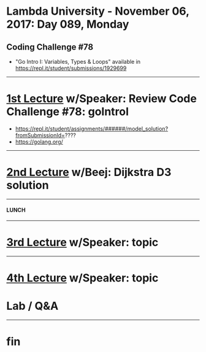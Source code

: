 # Lambda University - November 06, 2017: Day 089, Monday
## Coding Challenge #78
- "Go Intro I: Variables, Types & Loops" available in https://repl.it/student/submissions/1929699
***
# [1st Lecture](https://youtu.be/1J1ckOZ1WRM) w/Speaker: Review Code Challenge #78: goIntroI
- https://repl.it/student/assignments/######/model_solution?fromSubmissionId=????
- https://golang.org/

***
# [2nd Lecture](VIDEO_RECORDED_NOT_POSTED) w/Beej: Dijkstra D3 solution
***
#### LUNCH
***
# [3rd Lecture](VIDEO_RECORDED_NOT_POSTED) w/Speaker: topic
***
# [4th Lecture](VIDEO_RECORDED_NOT_POSTED) w/Speaker: topic
# Lab / Q&A
***
# fin
